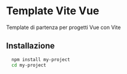 # Template Vite Vue

Template di partenza per progetti Vue con Vite

## Installazione

```bash
  npm install my-project
  cd my-project
```
